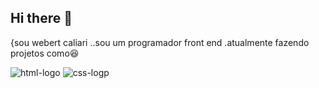 ## Hi there 👋


{sou webert caliari ..sou um programador front end .atualmente fazendo projetos como😆

<img src="https://img.shields.io/badge/HTML5-E34F26.svg?style=for-the-badge&logo=HTML5&logoColor=white" alt="html-logo"/>
<img src="https://img.shields.io/badge/CSS-663399.svg?style=for-the-badge&logo=CSS&logoColor=white" alt="css-logp"/>
